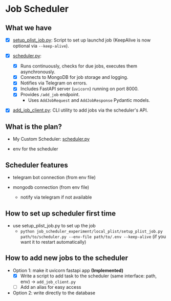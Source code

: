 # Job Scheduler

## What we have

- [x] [setup_plist_job.py](../job_scheduler_experiment/local_plist/setup_plist_job.py): Script to set up launchd job (KeepAlive is now optional via `--keep-alive`).
- [x] [scheduler.py](../job_scheduler_experiment/scheduler.py):
  - [x] Runs continuously, checks for due jobs, executes them asynchronously.
  - [x] Connects to MongoDB for job storage and logging.
  - [x] Notifies via Telegram on errors.
  - [x] Includes FastAPI server (`uvicorn`) running on port 8000.
  - [x] Provides `/add_job` endpoint.
    - Uses `AddJobRequest` and `AddJobResponse` Pydantic models.
- [x] [add_job_client.py](../job_scheduler_experiment/add_job_client.py): CLI utility to add jobs via the scheduler's API.


## What is the plan?

- My Custom Scheduler: [scheduler.py](../job_scheduler_experiment/scheduler.py)

- env for the scheduler

## Scheduler features

- telegram bot connection (from env file)

- mongodb connection (from env file)
  - notify via telegram if not available

## How to set up scheduler first time

- use setup_plist_job.py to set up the job
  - `python job_scheduler_experiment/local_plist/setup_plist_job.py path/to/scheduler.py --env-file path/to/.env --keep-alive` (if you want it to restart automatically)

## How to add new jobs to the scheduler

- Option 1: make it uvicorn fastapi app **(Implemented)**
  - [x] Write a script to add task to the scheduler (same interface: path, env) -> `add_job_client.py`
  - [ ] Add an alias for easy access
- Option 2: write directly to the database